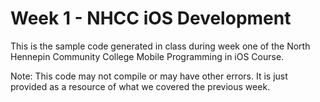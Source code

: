 Week 1 - NHCC iOS Development
===================
This is the sample code generated in class during week one of the North Hennepin Community College Mobile Programming in iOS Course. 

Note: This code may not compile or may have other errors. 
It is just provided as a resource of what we covered the previous week.
